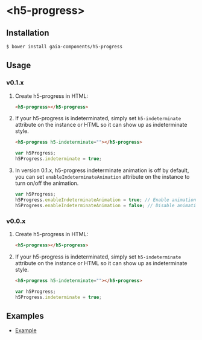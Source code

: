 # &lt;h5-progress&gt;

## Installation

```bash
$ bower install gaia-components/h5-progress
```

## Usage

### v0.1.x
1. Create h5-progress in HTML:
    ```html
    <h5-progress></h5-progress>
    ```

2. If your h5-progress is indeterminated, simply set `h5-indeterminate` attribute on the instance or HTML so it can show up as indeterminate style. 
    ```html
    <h5-progress h5-indeterminate=""></h5-progress>
    ```
    ```js
    var h5Progress;
    h5Progress.indeterminate = true;
    ```

3. In version 0.1.x, h5-progress indeterminate animation is off by default, you can set `enableIndeterminateAnimation` attribute on the instance to turn on/off the animation.
    ```js
    var h5Progress;
    h5Progress.enableIndeterminateAnimation = true; // Enable animation
    h5Progress.enableIndeterminateAnimation = false; // Disable animation
    ```

### v0.0.x

1. Create h5-progress in HTML:
    ```html
    <h5-progress></h5-progress>
    ```

2. If your h5-progress is indeterminated, simply set `h5-indeterminate` attribute on the instance or HTML so it can show up as indeterminate style. 
    ```html
    <h5-progress h5-indeterminate=""></h5-progress>
    ```
    ```js
    var h5Progress;
    h5Progress.indeterminate = true;
    ```

## Examples

- [Example](https://git.acadine.com/pages/gaia-components/h5-progress/examples/index.html)
